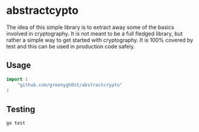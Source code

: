 # abstractcypto
The idea of this simple library is to extract away some of the basics involved in cryptography. It is not meant to be a full fledged library, but rather a simple way to get started with cryptography. It is 100% covered by test and this can be used in production code safely.

## Usage
```go
import (
	"github.com/greenygh0st/abstractcrypto"
)
```

## Testing 
`go test`